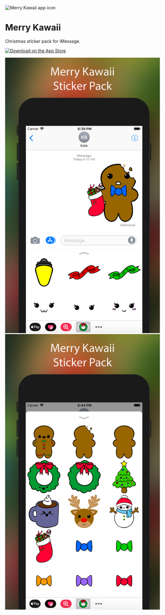 <img width="185" alt="Merry Kawaii app icon" src="https://user-images.githubusercontent.com/5178445/33358533-d2b7a02e-d48e-11e7-87a7-0353ef63e957.png">

# Merry Kawaii
Christmas sticker pack for iMessage.

[![Download on the App Store](https://user-images.githubusercontent.com/5178445/33358391-fc8abd60-d48d-11e7-9b40-461ba5309db0.png)](https://itunes.apple.com/us/app/merry-kawaii/id1317551371)


![Screenshot 1](https://raw.githubusercontent.com/sgbj/merry-kawaii/master/Assets/Screen1.png)
![Screenshot 2](https://raw.githubusercontent.com/sgbj/merry-kawaii/master/Assets/Screen2.png)
